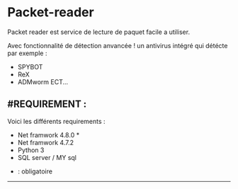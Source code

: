 # Packet-reader
Packet reader est service de lecture de paquet facile a utiliser.

Avec fonctionnalité de détection anvancée !
un antivirus intégré qui détécte par exemple :
- SPYBOT
- ReX
- ADMworm
ECT...

#REQUIREMENT :
-------------------------------------------------------
Voici les différents requirements :

- Net framwork 4.8.0 *
- Net framwork 4.7.2
- Python 3
- SQL server / MY sql

* : obligatoire
-------------------------------------------------------
